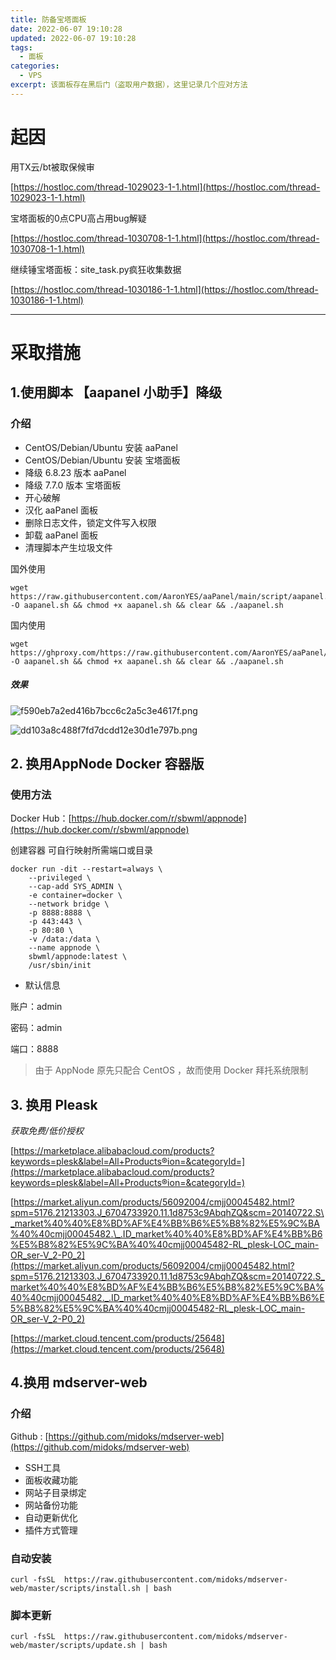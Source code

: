 ```yaml
---
title: 防备宝塔面板
date: 2022-06-07 19:10:28
updated: 2022-06-07 19:10:28
tags:
  - 面板
categories:
  - VPS
excerpt: 该面板存在黑后门（盗取用户数据），这里记录几个应对方法
---
```


# 起因

用TX云/bt被取保候审

[https://hostloc.com/thread-1029023-1-1.html](https://hostloc.com/thread-1029023-1-1.html)

宝塔面板的0点CPU高占用bug解疑

[https://hostloc.com/thread-1030708-1-1.html](https://hostloc.com/thread-1030708-1-1.html)

继续锤宝塔面板：site_task.py疯狂收集数据

[https://hostloc.com/thread-1030186-1-1.html](https://hostloc.com/thread-1030186-1-1.html)

---

# 采取措施

## 1.使用脚本 【aapanel 小助手】降级

### 介绍

* CentOS/Debian/Ubuntu 安装 aaPanel
* CentOS/Debian/Ubuntu 安装 宝塔面板
* 降级 6.8.23 版本 aaPanel
* 降级 7.7.0 版本 宝塔面板
* 开心破解
* 汉化 aaPanel 面板
* 删除日志文件，锁定文件写入权限
* 卸载 aaPanel 面板
* 清理脚本产生垃圾文件

国外使用

```shell
wget https://raw.githubusercontent.com/AaronYES/aaPanel/main/script/aapanel.sh  -O aapanel.sh && chmod +x aapanel.sh && clear && ./aapanel.sh
```

国内使用

```shell
wget https://ghproxy.com/https://raw.githubusercontent.com/AaronYES/aaPanel/main/script/aapanel.sh  -O aapanel.sh && chmod +x aapanel.sh && clear && ./aapanel.sh
```

##### 效果

![f590eb7a2ed416b7bcc6c2a5c3e4617f.png](https://ttfou.com/images/2022/06/07/f590eb7a2ed416b7bcc6c2a5c3e4617f.png)

![dd103a8c488f7fd7dcdd12e30d1e797b.png](https://ttfou.com/images/2022/06/07/dd103a8c488f7fd7dcdd12e30d1e797b.png)

## 2. 换用AppNode Docker 容器版

### 使用方法

Docker Hub：[https://hub.docker.com/r/sbwml/appnode](https://hub.docker.com/r/sbwml/appnode)

创建容器
可自行映射所需端口或目录

```shell
docker run -dit --restart=always \
    --privileged \
    --cap-add SYS_ADMIN \
    -e container=docker \
    --network bridge \
    -p 8888:8888 \
    -p 443:443 \
    -p 80:80 \
    -v /data:/data \
    --name appnode \
    sbwml/appnode:latest \
    /usr/sbin/init
```

* 默认信息

账户：admin

密码：admin

端口：8888

> 由于 AppNode 原先只配合 CentOS ，故而使用 Docker 拜托系统限制

## 3. 换用 Pleask

*获取免费/低价授权*

[https://marketplace.alibabacloud.com/products?keywords=plesk&label=All+Products®ion=&categoryId=](https://marketplace.alibabacloud.com/products?keywords=plesk&label=All+Products®ion=&categoryId=)

[https://market.aliyun.com/products/56092004/cmjj00045482.html?spm=5176.21213303.J_6704733920.11.1d8753c9AbqhZQ&scm=20140722.S\_market%40%40%E8%BD%AF%E4%BB%B6%E5%B8%82%E5%9C%BA%40%40cmjj00045482.\_.ID_market%40%40%E8%BD%AF%E4%BB%B6%E5%B8%82%E5%9C%BA%40%40cmjj00045482-RL_plesk-LOC_main-OR_ser-V_2-P0_2](https://market.aliyun.com/products/56092004/cmjj00045482.html?spm=5176.21213303.J_6704733920.11.1d8753c9AbqhZQ&scm=20140722.S_market%40%40%E8%BD%AF%E4%BB%B6%E5%B8%82%E5%9C%BA%40%40cmjj00045482._.ID_market%40%40%E8%BD%AF%E4%BB%B6%E5%B8%82%E5%9C%BA%40%40cmjj00045482-RL_plesk-LOC_main-OR_ser-V_2-P0_2)

[https://market.cloud.tencent.com/products/25648](https://market.cloud.tencent.com/products/25648)

## 4.换用 mdserver-web

### 介绍

Github : [https://github.com/midoks/mdserver-web](https://github.com/midoks/mdserver-web)

* SSH工具
* 面板收藏功能
* 网站子目录绑定
* 网站备份功能
* 自动更新优化
* 插件方式管理

### 自动安装

```
curl -fsSL  https://raw.githubusercontent.com/midoks/mdserver-web/master/scripts/install.sh | bash
```

### 脚本更新

```
curl -fsSL  https://raw.githubusercontent.com/midoks/mdserver-web/master/scripts/update.sh | bash
```

